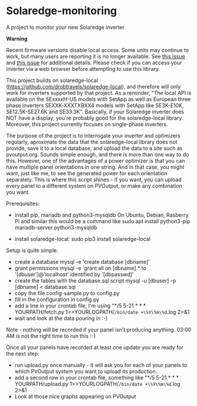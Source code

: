 # Solaredge-monitoring
A project to monitor your new Solaredge inverter

**Warning**

Recent firmware versions disable local access.  Some units may continue to work, but many users are reporting it is no longer available.  See [this issue](https://github.com/jbuehl/solaredge/issues/124) and [this issue](https://github.com/drobtravels/solaredge-local/issues/24) for additional details.  Please check if you can access your inverter via a web browser before attempting to use this library.

This project builds on solaredge-local (https://github.com/drobtravels/solaredge-local), and therefore will only work for inverters supported by that project. As a reminder, "The local API is available on the SExxxxH-US models with SetApp as well as European three phase inverters SEXXK-XXXTXBXX4 models with SetApp like SE3K-E10K, SE12.5K-SE27.6K and SE33.3K". Basically, if your Solaredge inverter does NOT have a display, you're probably good for the solaredge-local library. Moreover, this project currently focuses on single-phase inverters.

The purpose of the project is to interrogate your inverter and optimizers regularly, aproximate the data that the solaredge-local library does not provide, save it to a local database, and upload the data to a site such as pvoutput.org. Sounds simple enough, and there is more than one way to do this. However, one of the advantages of a power optimizer is that you can have multiple panel orientations in one string. And in that case, you might want, just like me, to see the generated power for each orientation separately. This is where this script shines - if you want, you can upload every panel to a different system on PVOutput, or make any combination you want.

Prerequisites:
- install pip, mariadb and python3-mysqldb
    On Ubuntu, Debian, Rasberry Pi and similar this would be a command like
    sudo apt install python3-pip mariadb-server python3-mysqldb

- install solaredge-local:
    sudo pip3 install solaredge-local

Setup is quite simple:
- create a database
    mysql -e 'create database [dbname]'
- grant permissions
    mysql -e 'grant all on [dbname].* to '[dbuser']@'localhost' identified by '[dbpasswd]'
- create the tables with the database.sql script
    mysql -u [dbuser] -p [dbname] < database.sql
- copy the file config-sample.py to config.py
- fill in the configuration in config.py
- add a line in your crontab file, I'm using
    "*/5 5-21 * * *  YOURPATH/fetch.py 1>>YOURLOGPATH/`/bin/date +\%Y\%m\%d`.log  2>&1
- wait and look at the data pouring in :-)

Note - nothing will be recorded if your panel isn't producing anything. 03:00 AM is not the right time to run this :-)

Once all your panels have recorded at least one update you are ready for the next step:
- run upload.py once manually - it will ask you for each of your panels to which PVOutput system you want to upload its production.
- add a second row in your crontab file, something like
    "*/5 5-21 * * *  YOURPATH/upload.py 1>>YOURLOGPATH/`/bin/date +\%Y\%m\%d`.log  2>&1
- Look at those nice graphs appearing on PVOutput

